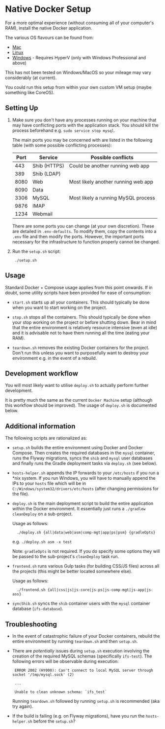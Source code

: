# Native Docker Setup 

For a more optimal experience (without consuming all of your computer's RAM), install the native Docker application.

The various OS flavours can be found from:

- [Mac](https://docs.docker.com/engine/installation/mac/)
- [Linux](https://docs.docker.com/engine/installation/linux/)
- [Windows](https://docs.docker.com/docker-for-windows/) - Requires HyperV (only with Windows Professional and above)

This has not been tested on Windows/MacOS so your mileage may vary considerably (at current).

You could run this setup from within your own custom VM setup (maybe something like CoreOS). 

## Setting Up

1. Make sure you don't have any processes running on your machine that may have conflicting ports with the 
application stack. You should kill the process beforehand e.g. `sudo service stop mysql`.

    The main ports you may be concerned with are listed in the following table (with some possible conflicting
    processes):
    
     Port  | Service       | Possible conflicts
     ----- | ------------- | -------------------------------------
     443   | Shib (HTTPS)  | Could be another running web app
     389   | Shib (LDAP)   |
     8080  | Web           | Most likely another running web app
     8090  | Data          |
     3306  | MySQL         | Most likely a running MySQL process 
     9876  | IMAP          | 
     1234  | Webmail       |
    
    There are some ports you can change (at your own discretion). These are detailed in `.env-defaults`. To modify them, 
    copy the contents into a `.env` file and then modify the ports. However, the important ports necessary for the
    infrastructure to function properly cannot be changed.

2. Run the `setup.sh` script:

        ./setup.sh
        
## Usage

Standard Docker + Compose usage applies from this point onwards. If in doubt, some utility scripts have been provided 
for ease of consumption:

- `start.sh` starts up all your containers. This should typically be done when you want to start working on the project. 

- `stop.sh` stops all the containers. This should typically be done when your stop working on the project or 
before shutting down. Bear in mind that the entire environment is relatively resource intensive (even at idle) and it 
is advisable not to have them running all the time (eating your RAM).

- `teardown.sh` removes the existing Docker containers for the project. Don't run this unless you want to purposefully
want to destroy your environment e.g. in the event of a rebuild.

## Development workflow

You will most likely want to utilise `deploy.sh` to actually perform further development. 

It is pretty much the same as the current `Docker Machine` setup (although this workflow should be improved). 
The usage of `deploy.sh` is documented below.

## Additional information

The following scripts are rationalized as:

- `setup.sh` builds the entire environment using Docker and Docker Compose. Then creates the required databases in the 
 `mysql` container, runs the Flyway migrations, syncs the `shib` and `mysql` user databases and finally runs the 
  Gradle deployment tasks via `deploy.sh` (see below).
    
- `hosts-helper.sh` appends the IP forwards to your `/etc/hosts` if you run a *nix system. If you run Windows, you will 
have to manually append the IPs to your `hosts` file which will be in `C:/Windows/system32/drivers/etc/hosts` (after 
changing permissions for the file). 

- `deploy.sh` is the main deployment script to build the entire application within the Docker environment. It 
essentially just runs a `./gradlew cleanDeploy` on a sub-project.
    
    Usage as follows:

        ./deploy.sh {all|data|web|asm|comp-mgt|app|ps|psm} {gradleOpts}
        
    e.g. `./deploy.sh asm -x test`
        
    Note: `gradleOpts` is not required. If you do specify some options they will be passed to the sub-project's 
    `cleanDeploy` task run.
    
- `frontend.sh` runs various Gulp tasks (for building CSS/JS files) across all the projects (this might be better 
located somewhere else).

    Usage as follows:

        ./frontend.sh {all|css|js|js-core|js-ps|js-comp-mgt|js-app|js-ass}
        
- `syncShib.sh` syncs the `shib` container users with the `mysql` container database (`ifs-database`).

## Troubleshooting

 - In the event of catastrophic failure of your Docker containers, rebuild the entire environment by running 
 `teardown.sh` and then `setup.sh`.
 
 - There are _potentially_ issues during `setup.sh` execution involving the creation of the required MySQL schemas 
 (specifically `ifs-test`). The following errors will be observable during execution:
 
        ERROR 2002 (HY000): Can't connect to local MySQL server through socket '/tmp/mysql.sock' (2)
        
        ...
        
        Unable to clean unknown schema: `ifs_test`
 
    Running `teardown.sh` followed by running `setup.sh` is recommended (aka try again).
    
 - If the build is failing (e.g. on Flyway migrations), have you run the `hosts-helper.sh` before the `setup.sh`? 